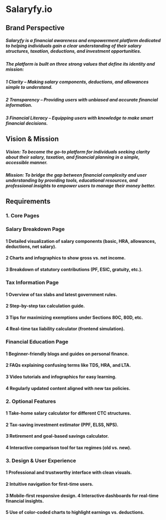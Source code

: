 # Salaryfy.io
## Brand Perspective
##### Salaryfy is a financial awareness and empowerment platform dedicated to helping individuals gain a clear understanding of their salary structures, taxation, deductions, and investment opportunities. 
##### The platform is built on three strong values that define its identity and mission:
##### 1 Clarity – Making salary components, deductions, and allowances simple to understand. 
##### 2 Transparency – Providing users with unbiased and accurate financial information.
##### 3 Financial Literacy – Equipping users with knowledge to make smart financial decisions.
## Vision & Mission
##### Vision: To become the go-to platform for individuals seeking clarity about their salary, taxation, and financial planning in a simple, accessible manner.
##### Mission: To bridge the gap between financial complexity and user understanding by providing tools, educational resources, and professional insights to empower users to manage their money better.
## Requirements
### 1. Core Pages
### Salary Breakdown Page
#### 1	Detailed visualization of salary components (basic, HRA, allowances, deductions, net salary).
#### 2	Charts and infographics to show gross vs. net income.
#### 3	Breakdown of statutory contributions (PF, ESIC, gratuity, etc.).
### Tax Information Page
#### 1	Overview of tax slabs and latest government rules.
#### 2	Step-by-step tax calculation guide.
#### 3	Tips for maximizing exemptions under Sections 80C, 80D, etc.
#### 4	Real-time tax liability calculator (frontend simulation).
### Financial Education Page
#### 1	Beginner-friendly blogs and guides on personal finance.
#### 2	FAQs explaining confusing terms like TDS, HRA, and LTA.
#### 3	Video tutorials and infographics for easy learning.
#### 4	Regularly updated content aligned with new tax policies.
### 2. Optional Features  
#### 1	Take-home salary calculator for different CTC structures.
#### 2	Tax-saving investment estimator (PPF, ELSS, NPS).
#### 3	Retirement and goal-based savings calculator.
#### 4	Interactive comparison tool for tax regimes (old vs. new).
### 3. Design & User Experience
#### 1	Professional and trustworthy interface with clean visuals.
  ####   2	Intuitive navigation for first-time users.
   ####  3	Mobile-first responsive design.       4	Interactive dashboards for real-time financial insights.
 ####   5	Use of color-coded charts to highlight earnings vs. deductions.
